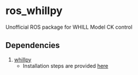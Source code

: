# ros_whillpy
Unofficial ROS package for  WHILL Model CK control

## Dependencies
1. [whillpy](https://github.com/ShibataLab/whillpy)
    * Installation steps are provided [here](https://github.com/ShibataLab/whillpy#installation-steps)
